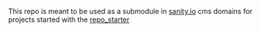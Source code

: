 This repo is meant to be used as a submodule in [sanity.io](https://sanity.io) cms domains for projects started with the [repo_starter](https://github.com/Stinkstudios/repo_starter)